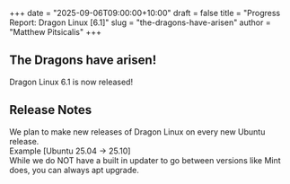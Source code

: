 +++
date = "2025-09-06T09:00:00+10:00"
draft = false
title = "Progress Report: Dragon Linux [6.1]"
slug = "the-dragons-have-arisen"
author = "Matthew Pitsicalis"
+++

## The Dragons have arisen!

Dragon Linux 6.1 is now released!

## Release Notes

We plan to make new releases of Dragon Linux on every new Ubuntu release.<br> Example [Ubuntu 25.04 -> 25.10]<br>
While we do NOT have a built in updater to go between versions like Mint does, you can always apt upgrade.
